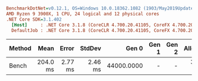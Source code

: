 ``` ini

BenchmarkDotNet=v0.12.1, OS=Windows 10.0.18362.1082 (1903/May2019Update/19H1)
AMD Ryzen 9 3900X, 1 CPU, 24 logical and 12 physical cores
.NET Core SDK=3.1.402
  [Host]     : .NET Core 3.1.8 (CoreCLR 4.700.20.41105, CoreFX 4.700.20.41903), X64 RyuJIT
  DefaultJob : .NET Core 3.1.8 (CoreCLR 4.700.20.41105, CoreFX 4.700.20.41903), X64 RyuJIT


```
| Method |     Mean |   Error |  StdDev |      Gen 0 | Gen 1 | Gen 2 | Allocated |
|------- |---------:|--------:|--------:|-----------:|------:|------:|----------:|
|  Bench | 204.0 ms | 2.77 ms | 2.46 ms | 44000.0000 |     - |     - | 352.48 MB |
